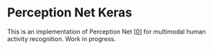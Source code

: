 # Perception Net Keras
This is an implementation of Perception Net [[0]] for multimodal human activity recognition. Work in progress.


[0]: https://arxiv.org/abs/1811.00170	"PerceptionNet: A Deep Convolutional Neural Network for Late Sensor Fusion"

